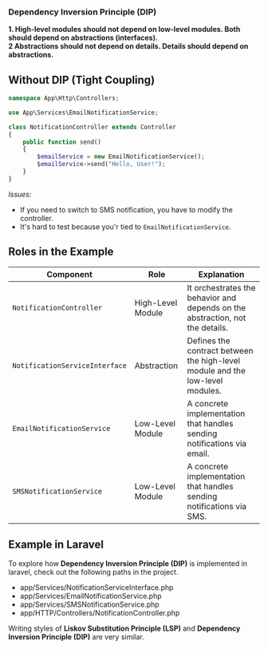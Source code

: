 ### Dependency Inversion Principle (DIP)

**1. High-level modules should not depend on low-level modules. Both should depend on abstractions (interfaces).** <br/>
**2 Abstractions should not depend on details. Details should depend on abstractions.**

## Without DIP (Tight Coupling)

```php
namespace App\Http\Controllers;

use App\Services\EmailNotificationService;

class NotificationController extends Controller
{
    public function send()
    {
        $emailService = new EmailNotificationService();
        $emailService->send("Hello, User!");
    }
}
```
*Issues:*
- If you need to switch to SMS notification, you have to modify the controller.
- It's hard to test because you'r tied to ```EmailNotificationService```.

## Roles in the Example

| Component                          | Role               | Explanation                                                                                                      |
| ---------------------------------- | ------------------ | ---------------------------------------------------------------------------------------------------------------- |
| ```NotificationController```             | High-Level Module  | It orchestrates the behavior and depends on the abstraction, not the details.                                   |
| ```NotificationServiceInterface```       | Abstraction        | Defines the contract between the high-level module and the low-level modules.                                   |
| ```EmailNotificationService```           | Low-Level Module   | A concrete implementation that handles sending notifications via email.                                         |
| ```SMSNotificationService```             | Low-Level Module   | A concrete implementation that handles sending notifications via SMS.                                           |


## Example in Laravel

To explore how **Dependency Inversion Principle (DIP)** is implemented in laravel, check out the following paths in the project.

- app/Services/NotificationServiceInterface.php
- app/Services/EmailNotificationService.php
- app/Services/SMSNotificationService.php
- app/HTTP/Controllers/NotificationController.php

Writing styles of **Liskov Substitution Principle (LSP)** and **Dependency Inversion Principle (DIP)** are very similar. 

